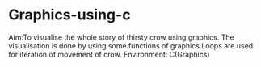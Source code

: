 # Graphics-using-c
Aim:To visualise the whole story of thirsty crow using graphics. 
The visualisation is done by using some functions of graphics.Loops are
used for iteration of movement of crow. 
Environment: C(Graphics)
